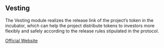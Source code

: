 ## Vesting <Badge type="warning" text="v0.7.0 Beta" vertical="top"/>

The Vesting module realizes the release link of the project’s token in the incubator, which can help the project distribute tokens to investors more flexibly and safely according to the release rules stipulated in the protocol. 

[Official Website](vesting.daosquare.io)

